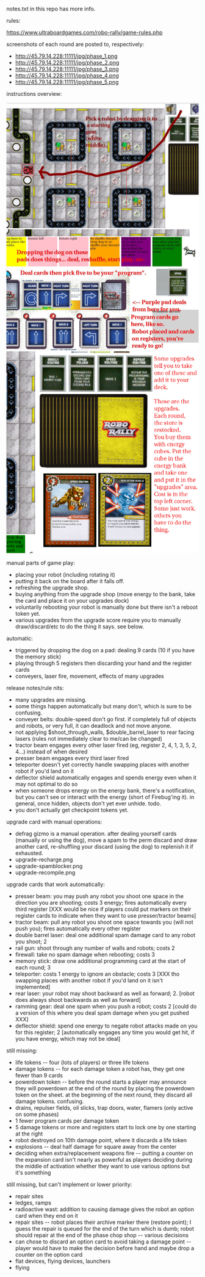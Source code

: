 
notes.txt in this repo has more info.

rules:

https://www.ultraboardgames.com/robo-rally/game-rules.php

screenshots of each round are posted to, respectively:

* http://45.79.14.228:11111/jpg/phase_1.png
* http://45.79.14.228:11111/jpg/phase_2.png
* http://45.79.14.228:11111/jpg/phase_3.png
* http://45.79.14.228:11111/jpg/phase_4.png
* http://45.79.14.228:11111/jpg/phase_5.png

instructions overview:

<img src="instructions/1.jpg"><br/>
<img src="instructions/2.jpg"><br/>
<img src="instructions/3.png"><br/>

manual parts of game play:

* placing your robot (including rotating it) 
* putting it back on the board after it falls off.
* refreshing the upgrade shop.
* buying anything from the upgrade shop (move energy to the bank, take the card and place it on your upgrades dock)
* voluntarily rebooting your robot is manually done but there isn't a reboot token yet. 
* various upgrades from the upgrade score require you to manually draw/discard/etc to do the thing it says.  see below.

automatic:

* triggered by dropping the dog on a pad:  dealing 9 cards (10 if you have the memory stick)
* playing through 5 registers then discarding your hand and the register cards
* conveyers, laser fire, movement, effects of many upgrades

release notes/rule nits:

* many upgrades are missing.
* some things happen automatically but many don't, which is sure to be confusing.
* conveyer belts:  double-speed don't go first. if completely full of objects and robots, or very full, it can deadlock and not move anyone.
* not applying $shoot_through_walls, $double_barrel_laser to rear facing lasers (rules not immediately clear to me/can be changed)
* tractor beam engages every other laser fired (eg, register 2, 4, 1, 3, 5, 2, 4...) instead of when desired
* presser beam engages every third laser fired
* teleporter doesn't yet correctly handle swapping places with another robot if you'd land on it
* deflector shield automatically engages and spends energy even when it may not optimal to do so
* when someone drops energy on the energy bank, there's a notification, but you can't see or interact with the energy (short of Firebug'ing it).  in general, once hidden, objects don't yet ever unhide.  todo.
* you don't actually get checkpoint tokens yet.

upgrade card with manual operations:

* defrag gizmo is a manual operation.  after dealing yourself cards (manually or using the dog), move a spam to the perm discard and draw another card, re-shuffling your discard (using the dog) to replenish it if exhausted.
* upgrade-recharge.png
* upgrade-spamblocker.png
* upgrade-recompile.png

upgrade cards that work automatically:

* presser beam:  you may push any robot you shoot one space in the direction you are shooting; costs 3 energy; fires automatically every third register [XXX would be nice if players could put markers on their register cards to indicate when they want to use presser/tractor beams]
* tractor beam:  pull any robot you shoot one space towards you (will not push you); fires automatically every other register
* double barrel laser:  deal one additional spam damage card to any robot you shoot; 2
* rail gun:  shoot through any number of walls and robots; costs 2
* firewall:  take no spam damage when rebooting; costs 3 
* memory stick:  draw one additional programming card at the start of each round; 3
* teleporter:  costs 1 energy to ignore an obstacle; costs 3   [XXX tho swapping places with another robot if you'd land on it isn't implemented]
* rear laser: your robot may shoot backward as well as forward; 2.  [robot does always shoot backwards as well as forward]
* ramming gear:  deal one spam when you push a robot; costs 2     [could do a version of this where you deal spam damage when you get pushed XXX]
* deflector shield:  spend one energy to negate robot attacks made on you for this register; 2 [automatically engages any time you would get hit, if you have energy, which may not be ideal]

still missing:

* life tokens -- four (lots of players) or three life tokens
* damage tokens -- for each damage token a robot has, they get one fewer than 9 cards
* powerdown token -- before the round starts a player may announce they will powerdown at the end of the round by placing the powerdown token on the sheet.  at the beginning of the next round, they discard all damage tokens.  confusing.
* drains, repulser fields, oil slicks, trap doors, water, flamers (only active on some phases)
* 1 fewer program cards per damage token
* 5 damage tokens or more and registers start to lock one by one starting at the right
* robot destroyed on 10th damage point, where it discards a life token
* explosions -- deal half damage for square away from the center
* deciding when extra/replacement weapons fire -- putting a counter on the expansion card isn't nearly as powerful as players deciding during the middle of activation whether they want to use various options but it's something

still missing, but can't implement or lower priority:

* repair sites
* ledges, ramps
* radioactive wast:  addition to causing damage gives the robot an option card when they end on it
* repair sites -- robot places their archive marker there (restore point); I guess the repair is queued for the end of the turn which is dumb; robot should repair at the end of the phase chop shop -- various decisions
* can chose to discard an option card to avoid taking a damage point -- player would have to make the decision before hand and maybe drop a counter on the option card
* flat devices, flying devices, launchers
* flying
